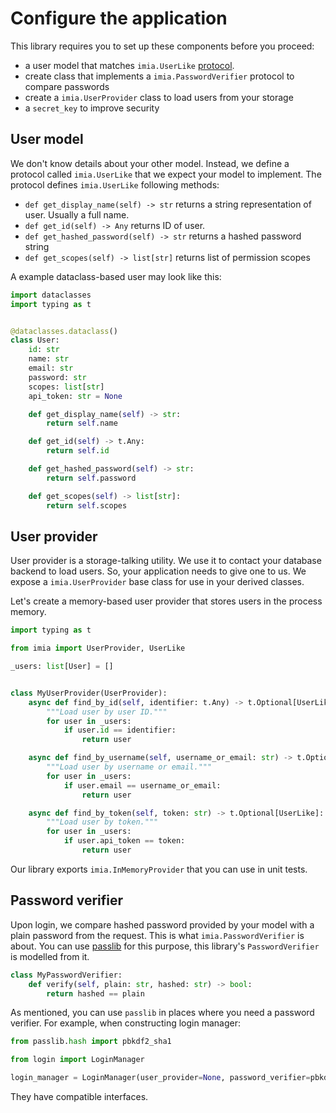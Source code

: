 # Configure the application

This library requires you to set up these components before you proceed:

* a user model that matches `imia.UserLike` [protocol](https://www.python.org/dev/peps/pep-0544/).
* create class that implements a `imia.PasswordVerifier` protocol to compare passwords
* create a `imia.UserProvider` class to load users from your storage
* a `secret_key` to improve security

## User model

We don't know details about your other model. Instead, we define a protocol called `imia.UserLike` that we expect your
model to implement. The protocol defines `imia.UserLike` following methods:

* `def get_display_name(self) -> str` returns a string representation of user. Usually a full name.
* `def get_id(self) -> Any` returns ID of user.
* `def get_hashed_password(self) -> str` returns a hashed password string
* `def get_scopes(self) -> list[str]` returns list of permission scopes

A example dataclass-based user may look like this:

```python
import dataclasses
import typing as t


@dataclasses.dataclass()
class User:
    id: str
    name: str
    email: str
    password: str
    scopes: list[str]
    api_token: str = None

    def get_display_name(self) -> str:
        return self.name

    def get_id(self) -> t.Any:
        return self.id

    def get_hashed_password(self) -> str:
        return self.password

    def get_scopes(self) -> list[str]:
        return self.scopes
```

## User provider

User provider is a storage-talking utility. We use it to contact your database backend to load users. So, your
application needs to give one to us. We expose a `imia.UserProvider` base class for use in your derived classes.

Let's create a memory-based user provider that stores users in the process memory.

```python
import typing as t

from imia import UserProvider, UserLike

_users: list[User] = []


class MyUserProvider(UserProvider):
    async def find_by_id(self, identifier: t.Any) -> t.Optional[UserLike]:
        """Load user by user ID."""
        for user in _users:
            if user.id == identifier:
                return user

    async def find_by_username(self, username_or_email: str) -> t.Optional[UserLike]:
        """Load user by username or email."""
        for user in _users:
            if user.email == username_or_email:
                return user

    async def find_by_token(self, token: str) -> t.Optional[UserLike]:
        """Load user by token."""
        for user in _users:
            if user.api_token == token:
                return user
```

Our library exports `imia.InMemoryProvider` that you can use in unit tests.

## Password verifier

Upon login, we compare hashed password provided by your model with a plain password from the request. This is
what `imia.PasswordVerifier` is about. You can use [passlib](https://passlib.readthedocs.io/en/stable/)
for this purpose, this library's `PasswordVerifier` is modelled from it.

```python
class MyPasswordVerifier:
    def verify(self, plain: str, hashed: str) -> bool:
        return hashed == plain
```

As mentioned, you can use `passlib` in places where you need a password verifier. For example, when constructing login
manager:

```python
from passlib.hash import pbkdf2_sha1

from login import LoginManager

login_manager = LoginManager(user_provider=None, password_verifier=pbkdf2_sha1)
```

They have compatible interfaces.
